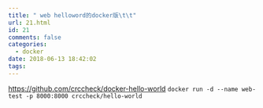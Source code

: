 ```yaml
---
title: " web helloword的docker版\t\t"
url: 21.html
id: 21
comments: false
categories:
  - docker
date: 2018-06-13 18:42:02
tags:
---
```


https://github.com/crccheck/docker-hello-world `docker run -d --name web-test -p 8000:8000 crccheck/hello-world`